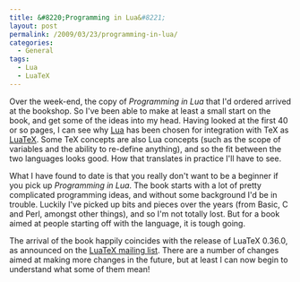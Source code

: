 ```yaml
---
title: &#8220;Programming in Lua&#8221;
layout: post
permalink: /2009/03/23/programming-in-lua/
categories:
  - General
tags:
  - Lua
  - LuaTeX
---
```

Over the week-end, the copy of _Programming in Lua_ that I'd ordered arrived at the bookshop. So I've been able to make at least a small start on the book, and get some of the ideas into my head. Having looked at the first 40 or so pages, I can see why [Lua](https://www.lua.org) has been chosen for integration with TeX as [LuaTeX](http://www.luatex.org). Some TeX concepts are also Lua concepts (such as the scope of variables and the ability to re-define anything), and so the fit between the two languages looks good.  How that translates in practice I'll have to see.

What I have found to date is that you really don't want to be a beginner if you pick up _Programming in Lua_. The book starts with a lot of pretty complicated programming ideas, and without some background I'd be in trouble.  Luckily I've picked up bits and pieces over the years (from Basic, C and Perl, amongst other things), and so I'm not totally lost.  But for a book aimed at people starting off with the language, it is tough going.

The arrival of the book happily coincides with the release of LuaTeX 0.36.0, as announced on the [LuaTeX mailing list](https://tug.org/mailman/listinfo/luatex). There are a number of changes aimed at making more changes in the future, but at least I can now begin to understand what some of them mean!
